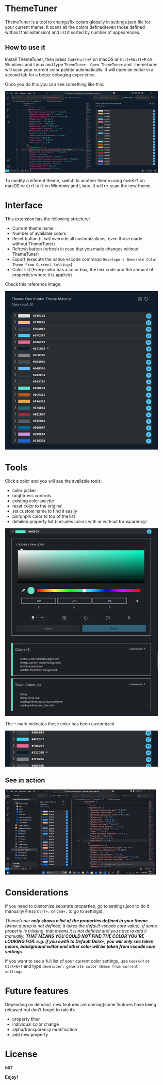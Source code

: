 # ThemeTuner

ThemeTuner is a tool to change/fix colors globally in settings.json file for your current theme. It scans all the colors defined(even those defined without this extension) and list it sorted by number of appearences.

## How to use it

Install ThemeTuner, then press `Cmd+Shift+P` on macOS or `Ctrl+Shift+P` on Windows and Linux and type `ThemeTuner: Open ThemeTuner` and ThemeTuner will scan your current color palette automatically. It will open an editor in a second tab for a better debuging experience.

Once you do this you can see something like this:

![How to preview](https://github.com/soyreneon/Theme-editor/raw/main/media/img_preview.png)

To modify a diferent theme, switch to another theme using `Cmd+K+T` on macOS or `Ctrl+K+T` on Windows and Linux. It will re-scan the new theme.

# Interface

This extension has the following structure:

- Current theme name
- Number of available colors
- Reset button (it will override all customizations, even those made without ThemeTuner)
- Refresh button (refresh in case that you made changes without ThemeTuner)
- Export (execute the native vscode command `Developer: Generate Color Theme From Current Settings`)
- Color list (Every color has a color box, the hex code and the amount of properties where it is applied)

Check this reference image:

![Overall interface](https://github.com/soyreneon/Theme-editor/raw/main/media/img_interface.png)

# Tools

Click a color and you will see the available tools:

- color picker
- brightness controls
- existing color palette
- reset color to the original
- set custom name to find it easily
- pin/unpin color to top of the list
- detailed property list (includes colors with or without transparency)

![Tools and details](https://github.com/soyreneon/Theme-editor/raw/main/media/img-colorcontent.png)

The `*` mark indicates these color has been customized

![Color customized](https://github.com/soyreneon/Theme-editor/raw/main/media/img-customized.png)

## See in action

![ThemeTuner in action](https://github.com/soyreneon/Theme-editor/raw/main/media/demo.gif)

# Considerations

If you need to customize separate properties, go to settings.json to do it manually(Press `Ctrl+,` or `Cmd+,` to go to settings).

_ThemeTuner **only shows a list of the properties defined in your theme** (when a prop is not defined, it takes the default vscode core value). If some property is missing, that means it is not defined and you have to add it manually. **THAT MEANS YOU COULD NOT FIND THE COLOR YOU'RE LOOKING FOR. e.g. if you swith to Default Dark+, you will only see token colors, background editor and other color will be taken from vscode core settings**_

If you want to see a full list of your current color settings, use `Cmd+K+T` or `Ctrl+K+T` and type `developer: generate color theme from current settings`.

# Future features

Depending on demand, new features are coming(some features have being released but don't forget to rate it):

- property filter
- individual color change
- alpha/transparency modification
- add new property

# License

MIT

**Enjoy!**
